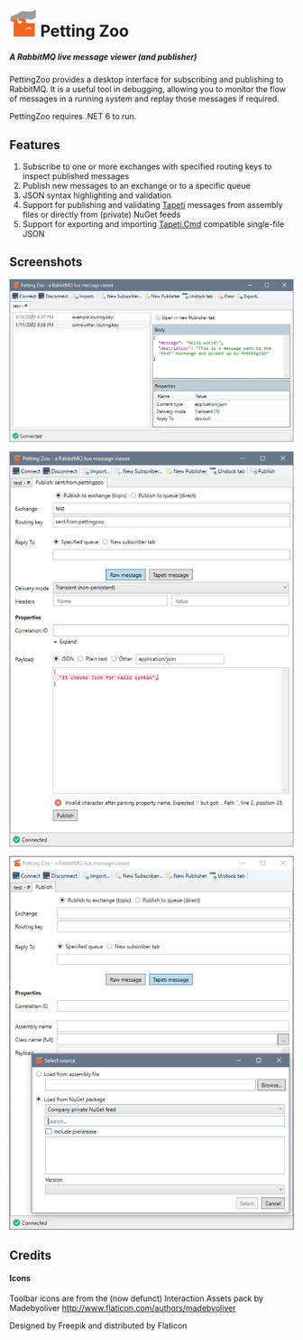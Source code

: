 # ![Petting Zoo](./PettingZoo/Images/PettingZoo-48.png) Petting Zoo
##### A RabbitMQ live message viewer (and publisher)

PettingZoo provides a desktop interface for subscribing and publishing to RabbitMQ. It is a useful tool in debugging, allowing you to monitor the flow of messages in a running system and replay those messages if required.

PettingZoo requires .NET 6 to run.

## Features

 1. Subscribe to one or more exchanges with specified routing keys to inspect published messages
 2. Publish new messages to an exchange or to a specific queue
 3. JSON syntax highlighting and validation
 4. Support for publishing and validating [Tapeti](https://github.com/MvRens/Tapeti) messages from assembly files or directly from (private) NuGet feeds
 5. Support for exporting and importing [Tapeti.Cmd](https://github.com/MvRens/Tapeti.Cmd) compatible single-file JSON

## Screenshots
![Subscribe example](./Docs/Subscribe.png)

![Publish example](./Docs/Publish.png)

![Tapeti publish example](./Docs/TapetiPublish.png)

## Credits
#### Icons

Toolbar icons are from the (now defunct) Interaction Assets pack by Madebyoliver
<http://www.flaticon.com/authors/madebyoliver>

Designed by Freepik and distributed by Flaticon